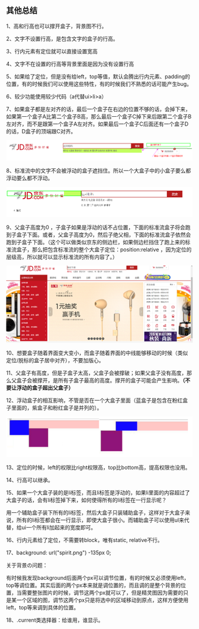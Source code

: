 ## 其他总结



1、高和行高也可以撑开盒子，背景图不行。

2、文字不设置行高，是包含文字的盒子的行高。

3、行内元素有定位就可以直接设置宽高

4、文字不在设置的行高等背景里面是因为没有设置行高

5、如果给了定位，但是没有给left，top等值，默认会腾出行内元素、padding的位置，有的时候我们可以使用这些特性，有的时候我们不熟悉的话可能产生bug。

6、较少功能使用较少代码（a代替ui>li>a）

7、如果盒子都是左对齐的话，最后一个盒子在右边的位置不够的话，会掉下来，如果第一个盒子A比第二个盒子B高，那么最后一个盒子C掉下来后跟第二个盒子B左对齐，而不是跟第一个盒子A左对齐。如果最后一个盒子C后面还有一个盒子D的话，D盒子的顶端跟C对齐。

![](./images/3.png)



8、标准流中的文字不会被浮动的盒子遮挡住。所以一个大盒子中的小盒子要么都浮动要么都不浮动。

![](./images/4.png)



9、父盒子高度为0 ，子盒子如果是浮动的话不占位置，下面的标准流盒子将会跑到子盒子下面。或者，父盒子高度为0，然后子绝父相，下面的标准流盒子依然会跑到子盒子下面。（这个可以做类似京东的侧边栏，如果侧边栏挡住了跑上来的标准流盒子，那么把包含标准流的整个大盒子定位：position:relative ，因为定位的层级高，所以就可以显示标准流的所有内容了。）



![](./images/5.png)



10、想要盒子随着界面变大变小，而盒子随着界面的中线能够移动的时候（类似定位/脱标的盒子居中对齐），不要加版心。

11、父盒子有高度，但是子盒子太高，父盒子会被撑破；如果父盒子没有高度，那么父盒子会被撑开，是所有子盒子最高的高度。撑开的盒子可能会产生影响。**（不要让浮动的盒子超出父盒子）**

12、浮动盒子的相互影响，不管是否在一个大盒子里面（蓝盒子是包含在粉红盒子里面的，紫盒子和粉红盒子是并列的）。



![](./images/6.png)

 

13、定位的时候，left的权限比right权限高，top比bottom高，提高权限也没用。



14、行高可以继承。

15、如果一个大盒子装的是li标签，而且li标签是浮动的，如果li里面的内容超过了大盒子的话，会有li标签掉下来，如何使得所有的li标签在一行显示呢？

用一个辅助盒子装下所有的li标签，然后大盒子只装辅助盒子，这样对于大盒子来说，所有的li标签都会在一行显示，即使大盒子很小。而辅助盒子可以使用ul来代替，给ui一个所有li加起来的宽度即可。



16、行内元素给了定位，不需要转block，唯有static, relative不行。



17、background: url("spirit.png") -135px 0;

关于背景の问题：

有时候我发现background后面两个px可以调节位置，有的时候又必须使用left，top等调位置。其实后面的两个px本来就是调位置的，而且调的是整个背景的位置，当需要整张图片的时候，调节这两个px就可以了，但是精灵图因为需要的只是某一个区域的图，调节这两个px只是将选中的区域移动到原点，这样方便使用left，top等来调到具体的位置。

 

18、.current类选择器：给谁用，谁显示。









